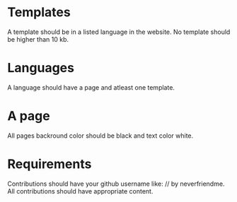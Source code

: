 # Templates
A template should be in a listed language in the website.
No template should be higher than 10 kb.
# Languages
A language should have a page and atleast one template.
# A page
All pages backround color should be black and text color white.
# Requirements
Contributions should have your github username like:
// by neverfriendme. All contributions should have appropriate content.
